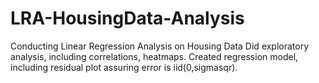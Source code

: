 # LRA-HousingData-Analysis
Conducting Linear Regression Analysis on Housing Data 
Did exploratory analysis, including correlations, heatmaps.
Created regression model, including residual plot assuring error is iid(0,sigmasqr).
